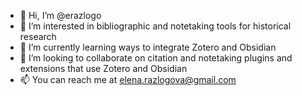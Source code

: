- 👋 Hi, I’m @erazlogo
- 👀 I’m interested in bibliographic and notetaking tools for historical research
- 🌱 I’m currently learning ways to integrate Zotero and Obsidian
- 💞️ I’m looking to collaborate on citation and notetaking plugins and extensions that use Zotero and Obsidian
- 📫 You can reach me at elena.razlogova@gmail.com

<!---
erazlogo/erazlogo is a ✨ special ✨ repository because its `README.md` (this file) appears on your GitHub profile.
You can click the Preview link to take a look at your changes.
--->
